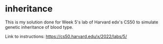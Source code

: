 # inheritance

This is my solution done for Week 5's lab of Harvard edx's CS50 to simulate genetic inheritance of blood type.

Link to instructions: https://cs50.harvard.edu/x/2022/labs/5/
